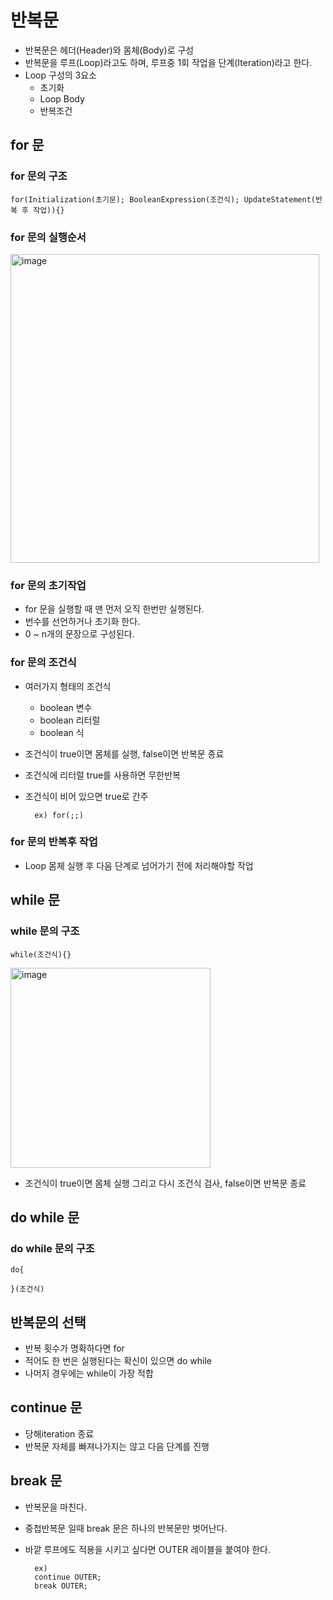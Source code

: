 # 반복문
- 반복문은 헤더(Header)와 몸체(Body)로 구성
- 반복문을 루프(Loop)라고도 하며, 루프중 1회 작업을 단계(Iteration)라고 한다.
- Loop 구성의 3요소
  - 초기화
  - Loop Body
  - 반복조건
## for 문
### for 문의 구조
    for(Initialization(초기문); BooleanExpression(조건식); UpdateStatement(반복 후 작업)){}
### for 문의 실행순서
<img width="494" alt="image" src="https://user-images.githubusercontent.com/102643841/161423736-87a73ebf-ce15-46f4-95af-b75f660f49a8.png">

### for 문의 초기작업
- for 문을 실행할 때 맨 먼저 오직 한번만 실행된다.
- 번수를 선언하거나 초기화 한다.
- 0 ~ n개의 문장으로 구성된다.
### for 문의 조건식
- 여러가지 형태의 조건식
  - boolean 변수
  - boolean 리터럴
  - boolean 식
- 조건식이 true이면 몸체를 실행, false이면 반복문 종료
- 조건식에 리터럴 true를 사용하면 무한반복
- 조건식이 비어 있으면 true로 간주
  
        ex) for(;;) 
### for 문의 반복후 작업
- Loop 몸체 실행 후 다음 단계로 넘어가기 전에 처리해야할 작업
## while 문
### while 문의 구조
    while(조건식){}
<img width="320" alt="image" src="https://user-images.githubusercontent.com/102643841/161425908-7f5fd1a0-67c6-4d20-bf8c-87ea324f2ae0.png">

 - 조건식이 true이면 몸체 실행 그리고 다시 조건식 검사, false이면 반복문 종료
## do while 문
### do while 문의 구조
    do{

    }(조건식)
## 반복문의 선택
- 반복 횟수가 명확하다면 for
- 적어도 한 번은 실행된다는 확신이 있으면 do while
- 나머지 경우에는 while이 가장 적합
## continue 문
- 당해iteration 종료
- 반복문 자체를 빠져나가지는 않고 다음 단계를 진행
## break 문
- 반복문을 마친다.
- 중첩반복문 일때 break 문은 하나의 반복문만 벗어난다. 
- 바깥 루프에도 적용을 시키고 싶다면 OUTER 레이블을 붙여야 한다.
  
        ex) 
        continue OUTER;
        break OUTER;
